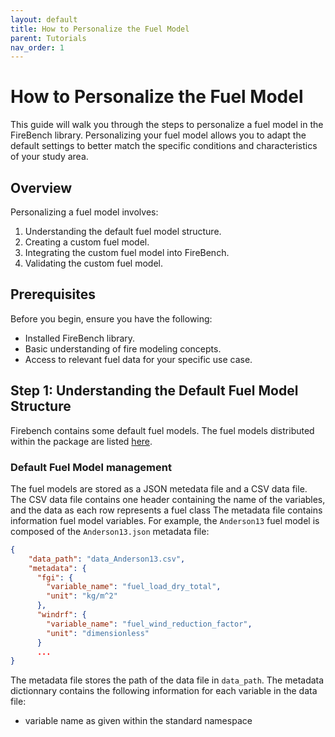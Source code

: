 ```yaml
---
layout: default
title: How to Personalize the Fuel Model
parent: Tutorials
nav_order: 1
---
```

# How to Personalize the Fuel Model

This guide will walk you through the steps to personalize a fuel model in the FireBench library. Personalizing your fuel model allows you to adapt the default settings to better match the specific conditions and characteristics of your study area.

## Overview

Personalizing a fuel model involves:
1. Understanding the default fuel model structure.
2. Creating a custom fuel model.
3. Integrating the custom fuel model into FireBench.
4. Validating the custom fuel model.

## Prerequisites

Before you begin, ensure you have the following:
- Installed FireBench library.
- Basic understanding of fire modeling concepts.
- Access to relevant fuel data for your specific use case.

## Step 1: Understanding the Default Fuel Model Structure

Firebench contains some default fuel models. The fuel models distributed within the package are listed [here](../content.md).

### Default Fuel Model management

The fuel models are stored as a JSON metedata file and a CSV data file. The CSV data file contains one header containing the name of the variables, and the data as each row represents a fuel class
The metadata file contains information fuel model variables. For example, the `Anderson13` fuel model is composed of the `Anderson13.json` metadata file:

```json
{
    "data_path": "data_Anderson13.csv",
    "metadata": {
      "fgi": {
        "variable_name": "fuel_load_dry_total",
        "unit": "kg/m^2"
      },
      "windrf": {
        "variable_name": "fuel_wind_reduction_factor",
        "unit": "dimensionless"
      }
      ...
}
```
The metadata file stores the path of the data file in `data_path`. The metadata dictionnary contains the following information for each variable in the data file:
- variable name as given within the standard namespace